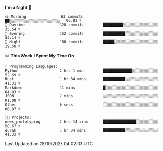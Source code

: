 <!--START_SECTION:waka-->
**I'm a Night 🦉** 

```text
🌞 Morning                63 commits          ██░░░░░░░░░░░░░░░░░░░░░░░   06.83 % 
🌆 Daytime                328 commits         █████████░░░░░░░░░░░░░░░░   35.54 % 
🌃 Evening                352 commits         ██████████░░░░░░░░░░░░░░░   38.14 % 
🌙 Night                  180 commits         █████░░░░░░░░░░░░░░░░░░░░   19.50 % 
```


📊 **This Week I Spent My Time On** 

```text
💬 Programming Languages: 
Python                   2 hrs 1 min         █████████████░░░░░░░░░░░░   52.69 % 
Rust                     1 hr 34 mins        ██████████░░░░░░░░░░░░░░░   41.31 % 
Markdown                 11 mins             █░░░░░░░░░░░░░░░░░░░░░░░░   04.83 % 
JSON                     2 mins              ░░░░░░░░░░░░░░░░░░░░░░░░░   01.08 % 
Other                    0 secs              ░░░░░░░░░░░░░░░░░░░░░░░░░   00.07 % 

🐱‍💻 Projects: 
news_prototyping         2 hrs 14 mins       ███████████████░░░░░░░░░░   58.67 % 
durak                    1 hr 34 mins        ██████████░░░░░░░░░░░░░░░   41.33 % 
```


 Last Updated on 28/10/2023 04:02:03 UTC
<!--END_SECTION:waka-->
